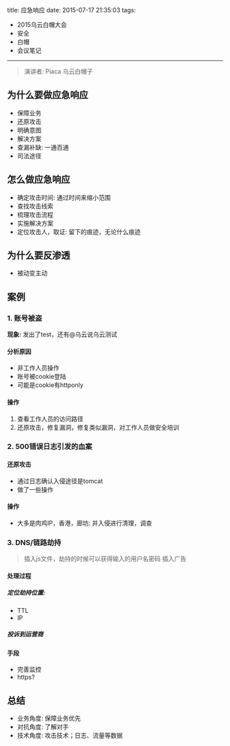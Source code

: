 title: 应急响应
date: 2015-07-17 21:35:03
tags:
- 2015乌云白帽大会
- 安全
- 白帽
- 会议笔记

---

> 演讲者: Piaca
> 乌云白帽子

## 为什么要做应急响应

- 保障业务
- 还原攻击
- 明确意图
- 解决方案
- 查漏补缺: 一通百通
- 司法途径

<!--more-->

## 怎么做应急响应

- 确定攻击时间: 通过时间来缩小范围
- 查找攻击线索
- 梳理攻击流程
- 实施解决方案
- 定位攻击人，取证: 留下的痕迹，无论什么痕迹

## 为什么要反渗透

- 被动变主动

## 案例

### 1. 账号被盗

**现象:** 发出了test，还有@乌云说乌云测试

#### 分析原因

- 非工作人员操作
- 账号被cookie登陆
- 可能是cookie有httponly

#### 操作

1. 查看工作人员的访问路径
2. 还原攻击，修复漏洞，修复类似漏洞，对工作人员做安全培训

### 2. 500错误日志引发的血案

#### 还原攻击

- 通过日志确认入侵途径是tomcat
- 做了一些操作

#### 操作
- 大多是肉鸡IP，香港，廊坊: 并入侵进行清理，调查

### 3. DNS/链路劫持

> 插入js文件，劫持的时候可以获得输入的用户名密码
> 插入广告

#### 处理过程

##### 定位劫持位置:

- TTL
- IP

##### 投诉到运营商

#### 手段

- 完善监控
- https?

## 总结

- 业务角度: 保障业务优先
- 对抗角度: 了解对手
- 技术角度: 攻击技术；日志、流量等数据